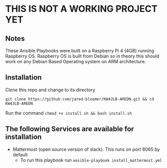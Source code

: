# THIS IS NOT A WORKING PROJECT YET

## Notes
These Ansible Playbooks were built on a Raspberry Pi 4 (4GB) running Raspberry OS. Raspberry OS is built from Debian so in theory this should work on any Debian Based Operating system on ARM architecture. 

## Installation

Clone this repo and change to its directory

`git clone https://github.com/jared-bloomer/KW4JLB-AREDN.git && cd KW4JLB-AREDN`

Run the command `chmod +x install.sh && bash install.sh`

## The following Services are available for installation

* Mattermost (open source version of slack). This runs on port 8065 by default
  * To run this playbook run `ansible-playbook install_mattermost.yml`

